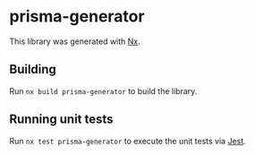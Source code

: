 # prisma-generator

This library was generated with [Nx](https://nx.dev).

## Building

Run `nx build prisma-generator` to build the library.

## Running unit tests

Run `nx test prisma-generator` to execute the unit tests via [Jest](https://jestjs.io).
